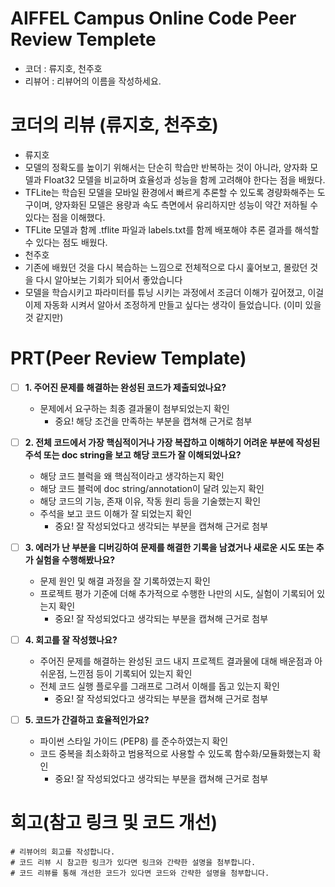 # AIFFEL Campus Online Code Peer Review Templete
- 코더 : 류지호, 천주호
- 리뷰어 : 리뷰어의 이름을 작성하세요.

# 코더의 리뷰 (류지호, 천주호)
- 류지호
- 모델의 정확도를 높이기 위해서는 단순히 학습만 반복하는 것이 아니라, 양자화 모델과 Float32 모델을 비교하며 효율성과 성능을 함께 고려해야 한다는 점을 배웠다.
- TFLite는 학습된 모델을 모바일 환경에서 빠르게 추론할 수 있도록 경량화해주는 도구이며, 양자화된 모델은 용량과 속도 측면에서 유리하지만 성능이 약간 저하될 수 있다는 점을 이해했다.
- TFLite 모델과 함께 .tflite 파일과 labels.txt를 함께 배포해야 추론 결과를 해석할 수 있다는 점도 배웠다.
- 천주호
- 기존에 배웠던 것을 다시 복습하는 느낌으로 전체적으로 다시 훑어보고, 몰랐던 것을 다시 알아보는 기회가 되어서 좋았습니다 
- 모델을 학습시키고 파라미터를 튜닝 시키는 과정에서 조금더 이해가 깊어졌고, 이걸 이제 자동화 시켜서 알아서 조정하게 만들고 싶다는 생각이 들었습니다. (이미 있을것 같지만)

# PRT(Peer Review Template)
- [ ]  **1. 주어진 문제를 해결하는 완성된 코드가 제출되었나요?**
    - 문제에서 요구하는 최종 결과물이 첨부되었는지 확인
        - 중요! 해당 조건을 만족하는 부분을 캡쳐해 근거로 첨부
    
- [ ]  **2. 전체 코드에서 가장 핵심적이거나 가장 복잡하고 이해하기 어려운 부분에 작성된 
  주석 또는 doc string을 보고 해당 코드가 잘 이해되었나요?**
    - 해당 코드 블럭을 왜 핵심적이라고 생각하는지 확인
    - 해당 코드 블럭에 doc string/annotation이 달려 있는지 확인
    - 해당 코드의 기능, 존재 이유, 작동 원리 등을 기술했는지 확인
    - 주석을 보고 코드 이해가 잘 되었는지 확인
        - 중요! 잘 작성되었다고 생각되는 부분을 캡쳐해 근거로 첨부
  
- [ ]  **3. 에러가 난 부분을 디버깅하여 문제를 해결한 기록을 남겼거나
  새로운 시도 또는 추가 실험을 수행해봤나요?**
    - 문제 원인 및 해결 과정을 잘 기록하였는지 확인
    - 프로젝트 평가 기준에 더해 추가적으로 수행한 나만의 시도, 
      실험이 기록되어 있는지 확인
        - 중요! 잘 작성되었다고 생각되는 부분을 캡쳐해 근거로 첨부
  
- [ ]  **4. 회고를 잘 작성했나요?**
    - 주어진 문제를 해결하는 완성된 코드 내지 프로젝트 결과물에 대해
    배운점과 아쉬운점, 느낀점 등이 기록되어 있는지 확인
    - 전체 코드 실행 플로우를 그래프로 그려서 이해를 돕고 있는지 확인
        - 중요! 잘 작성되었다고 생각되는 부분을 캡쳐해 근거로 첨부
    
- [ ]  **5. 코드가 간결하고 효율적인가요?**
    - 파이썬 스타일 가이드 (PEP8) 를 준수하였는지 확인
    - 코드 중복을 최소화하고 범용적으로 사용할 수 있도록 함수화/모듈화했는지 확인
        - 중요! 잘 작성되었다고 생각되는 부분을 캡쳐해 근거로 첨부


# 회고(참고 링크 및 코드 개선)
```
# 리뷰어의 회고를 작성합니다.
# 코드 리뷰 시 참고한 링크가 있다면 링크와 간략한 설명을 첨부합니다.
# 코드 리뷰를 통해 개선한 코드가 있다면 코드와 간략한 설명을 첨부합니다.
